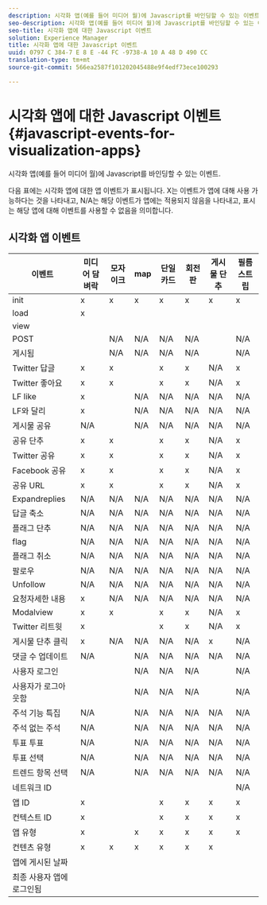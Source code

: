 ```yaml
---
description: 시각화 앱(예를 들어 미디어 월)에 Javascript를 바인딩할 수 있는 이벤트.
seo-description: 시각화 앱(예를 들어 미디어 월)에 Javascript를 바인딩할 수 있는 이벤트.
seo-title: 시각화 앱에 대한 Javascript 이벤트
solution: Experience Manager
title: 시각화 앱에 대한 Javascript 이벤트
uuid: 0797 C 384-7 E 8 E -44 FC -9738-A 10 A 48 D 490 CC
translation-type: tm+mt
source-git-commit: 566ea2587f101202045488e9f4edf73ece100293

---
```



# 시각화 앱에 대한 Javascript 이벤트{#javascript-events-for-visualization-apps}

시각화 앱(예를 들어 미디어 월)에 Javascript를 바인딩할 수 있는 이벤트.

다음 표에는 시각화 앱에 대한 앱 이벤트가 표시됩니다. X는 이벤트가 앱에 대해 사용 가능하다는 것을 나타내고, N/A는 해당 이벤트가 앱에는 적용되지 않음을 나타내고, 표시는 해당 앱에 대해 이벤트를 사용할 수 없음을 의미합니다.

## 시각화 앱 이벤트

| 이벤트 | 미디어 담벼락 | 모자이크 | map | 단일 카드 | 회전판 | 게시물 단추 | 필름스트립 |
|---|---|---|---|---|---|---|---|
| init | x | x | x | x | x | x | x |
| load | x |  |  |  |  |  |  |
| view |  |  |  |  |  |  |  |
| POST |  | N/A | N/A | N/A | N/A |  | N/A |
| 게시됨 |  | N/A | N/A | N/A | N/A |  | N/A |
| Twitter 답글 | x | x |  | x | x | N/A | x |
| Twitter 좋아요 | x | x |  | x | x | N/A | x |
| LF like | x |  | N/A | N/A | N/A | N/A | N/A |
| LF와 달리 | x |  | N/A | N/A | N/A | N/A | N/A |
| 게시물 공유 | N/A |  | N/A | N/A | N/A | N/A | N/A |
| 공유 단추 | x | x |  | x | x | N/A | x |
| Twitter 공유 | x | x |  | x | x | N/A | x |
| Facebook 공유 | x | x |  | x | x | N/A | x |
| 공유 URL | x | x |  | x | x | N/A | x |
| Expandreplies | N/A | N/A | N/A | N/A | N/A | N/A | N/A |
| 답글 축소 | N/A | N/A | N/A | N/A | N/A | N/A | N/A |
| 플래그 단추 | N/A | N/A | N/A | N/A | N/A | N/A | N/A |
| flag | N/A | N/A | N/A | N/A | N/A | N/A | N/A |
| 플래그 취소 | N/A | N/A | N/A | N/A | N/A | N/A | N/A |
| 팔로우 | N/A | N/A | N/A | N/A | N/A | N/A | N/A |
| Unfollow | N/A | N/A | N/A | N/A | N/A | N/A | N/A |
| 요청자세한 내용 | x | N/A | N/A | N/A | N/A | N/A | N/A |
| Modalview | x | x |  | x | x | N/A | x |
| Twitter 리트윗 | x |  |  | x | x | N/A | x |
| 게시물 단추 클릭 | x | N/A | N/A | N/A | N/A | x | N/A |
| 댓글 수 업데이트 | N/A |  | N/A | N/A | N/A | N/A | N/A |
| 사용자 로그인 |  |  | N/A | N/A | N/A |  | N/A |
| 사용자가 로그아웃함 |  |  | N/A | N/A | N/A |  | N/A |
| 주석 기능 특집 | N/A |  | N/A | N/A | N/A | N/A | N/A |
| 주석 없는 주석 | N/A |  | N/A | N/A | N/A | N/A | N/A |
| 투표 투표 | N/A |  | N/A | N/A | N/A | N/A | N/A |
| 투표 선택 | N/A |  | N/A | N/A | N/A | N/A | N/A |
| 트렌드 항목 선택 | N/A |  | N/A | N/A | N/A | N/A | N/A |
| 네트워크 ID |  |  |  |  |  |  | N/A |
| 앱 ID | x |  |  | x | x | x | x |
| 컨텍스트 ID | x |  |  | x | x | x | x |
| 앱 유형 | x |  | x | x | x | x | x |
| 컨텐츠 유형 | x | x | x | x | x | x |  |
| 앱에 게시된 날짜 |  |  |  |  |  |  |  |
| 최종 사용자 앱에 로그인됨 |  |  |  |  |  |  |  |
